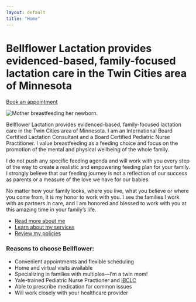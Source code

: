 ```yaml
---
layout: default
title: "Home"
---
```


# Bellflower Lactation provides evidenced-based, family-focused lactation care in the Twin Cities area of Minnesota

[Book an appointment](https://bellflower.intakeq.com/booking)

<img 
    srcset="/assets/images/mother_breastfeeding_1000w.jpg,
            /assets/images/mother_breastfeeding_1500w.jpg 1.5x,
            /assets/images/mother_breastfeeding_2000w.jpg 2x"
    src="/assets/images/mother_breastfeeding_2000w.jpg"
    alt="Mother breastfeeding her newborn.">

Bellflower Lactation provides evidenced-based, family-focused lactation care in the Twin Cities area of Minnesota.  I am an International Board Certified Lactation Consultant and a Board Certified Pediatric Nurse Practitioner. I value breastfeeding as a feeding choice and focus on the promotion of the mental and physical wellbeing of the whole family. 

I do not push any specific feeding agenda and will work with you every step of the way to create a realistic and empowering feeding plan for your family. I strongly believe that our feeding journey is not a reflection of our success as parents or a measure of the love we have for our babies.

No matter how your family looks, where you live, what you believe or where you come from, it is my honor to work with you. I see the families I work with as partners in care, and I am honored and blessed to work with you at this amazing time in your family’s life.

* [Read more about me](/about)
* [Learn about my services](/services)
* [Review my policies](/policies)

### Reasons to choose Bellflower:

* Convenient appointments and flexible scheduling
* Home and virtual visits available
* Specializing in families with multiples—I’m a twin mom!
* Yale-trained Pediatric Nurse Practioner and [IBCLC](https://iblce.org/about-iblce/)
* Able to prescribe medication for common issues
* Will work closely with your healthcare provider
